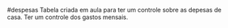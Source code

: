 #despesas
Tabela criada em aula para ter um controle sobre as depesas de casa.
 Ter um controle dos gastos mensais.